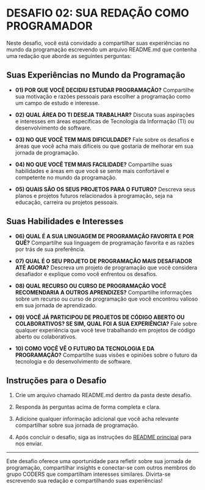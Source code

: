 # DESAFIO 02: SUA REDAÇÃO COMO PROGRAMADOR
Neste desafio, você está convidado a compartilhar suas experiências no mundo da programação escrevendo um arquivo README.md que contenha uma redação que aborde as seguintes perguntas:

## Suas Experiências no Mundo da Programação
* **01) POR QUE VOCÊ DECIDIU ESTUDAR PROGRAMAÇÃO?**
Compartilhe sua motivação e razões pessoais para escolher a programação como um campo de estudo e interesse.

* **02) QUAL ÁREA DO TI DESEJA TRABALHAR?**
Discuta suas aspirações e interesses em áreas específicas de Tecnologia da Informação (TI) ou desenvolvimento de software.

* **03) NO QUE VOCÊ TEM MAIS DIFICULDADE?**
Fale sobre os desafios e áreas que você acha mais difíceis ou que gostaria de melhorar em sua jornada de programação.

* **04) NO QUE VOCÊ TEM MAIS FACILIDADE?**
Compartilhe suas habilidades e áreas em que você se sente mais confortável e competente no mundo da programação.

* **05) QUAIS SÃO OS SEUS PROJETOS PARA O FUTURO?**
Descreva seus planos e projetos futuros relacionados à programação, seja na educação, carreira ou projetos pessoais.

## Suas Habilidades e Interesses
* **06) QUAL É A SUA LINGUAGEM DE PROGRAMAÇÃO FAVORITA E POR QUÊ?**
Compartilhe sua linguagem de programação favorita e as razões por trás de sua preferência.

* **07) QUAL É O SEU PROJETO DE PROGRAMAÇÃO MAIS DESAFIADOR ATÉ AGORA?**
Descreva um projeto de programação que você considera desafiador e explique como você enfrentou os desafios.

* **08) QUAL RECURSO OU CURSO DE PROGRAMAÇÃO VOCÊ RECOMENDARIA A OUTROS APRENDIZES?**
Compartilhe informações sobre um recurso ou curso de programação que você encontrou valioso em sua jornada de aprendizado.

* **09) VOCÊ JÁ PARTICIPOU DE PROJETOS DE CÓDIGO ABERTO OU COLABORATIVOS? SE SIM, QUAL FOI A SUA EXPERIÊNCIA?**
Fale sobre qualquer experiência que você teve trabalhando em projetos de código aberto ou colaborativos.

* **10) COMO VOCÊ VÊ O FUTURO DA TECNOLOGIA E DA PROGRAMAÇÃO?**
Compartilhe suas visões e opiniões sobre o futuro da tecnologia e do desenvolvimento de software.

## Instruções para o Desafio
1. Crie um arquivo chamado README.md dentro da pasta deste desafio.

2. Responda às perguntas acima de forma completa e clara.

3. Adicione qualquer informação adicional que você acha relevante compartilhar sobre sua jornada de programação.

4. Após concluir o desafio, siga as instruções do [README principal](https://github.com/VILHALVA/DESAFIOS-DO-CODERS/blob/main/README.md) para nos enviar.

---

Este desafio oferece uma oportunidade para refletir sobre sua jornada de programação, compartilhar insights e conectar-se com outros membros do grupo CODERS que compartilham interesses similares. Divirta-se escrevendo sua redação e compartilhando suas experiências!
